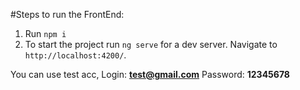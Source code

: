 #Steps to run the FrontEnd:
1. Run `npm i`
2. To start the project run `ng serve` for a dev server. Navigate to `http://localhost:4200/`.

You can use test acc, Login: **test@gmail.com** Password: **12345678**




